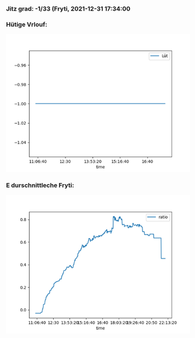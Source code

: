 ### Jitz grad: -1/33 (Fryti, 2021-12-31 17:34:00

### Hütige Vrlouf:
![Graph](Today.png)

### E durschnittleche Fryti:
![Graph](Fryti.png)
